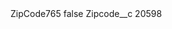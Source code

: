 <?xml version="1.0" encoding="UTF-8"?>
<CustomMetadata xmlns="http://soap.sforce.com/2006/04/metadata" xmlns:xsi="http://www.w3.org/2001/XMLSchema-instance" xmlns:xsd="http://www.w3.org/2001/XMLSchema">
    <label>ZipCode765</label>
    <protected>false</protected>
    <values>
        <field>Zipcode__c</field>
        <value xsi:type="xsd:string">20598</value>
    </values>
</CustomMetadata>
